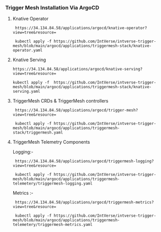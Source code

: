### Trigger Mesh Installation Via ArgoCD

1. Knative Operator

        https://34.134.84.58/applications/argocd/knative-operator?view=tree&resource=
 
        kubectl apply -f https://github.com/IntVerse/intverse-trigger-mesh/blob/main/argocd/applications/triggermesh-stack/knative-operator.yaml

 2. Knative Serving 

        https://34.134.84.58/applications/argocd/knative-serving?view=tree&resource=

        kubectl apply -f  https://github.com/IntVerse/intverse-trigger-mesh/blob/main/argocd/applications/triggermesh-stack/knative-serving.yaml

3. TriggerMesh CRDs & TriggerMesh controllers

        https://34.134.84.58/applications/argocd/trigger-mesh?view=tree&resource=
      
        kubectl apply -f https://github.com/IntVerse/intverse-trigger-mesh/blob/main/argocd/applications/triggermesh-stack/triggermesh.yaml

4. TriggerMesh Telemetry Components

    Logging:- 

        https://34.134.84.58/applications/argocd/triggermesh-logging?view=tree&resource=

        kubectl apply -f https://github.com/IntVerse/intverse-trigger-mesh/blob/main/argocd/applications/triggermesh-telemetery/triggermesh-logging.yaml
  
    
    Metrics :- 

        https://34.134.84.58/applications/argocd/triggermesh-metrics?view=tree&resource=

        kubectl apply -f https://github.com/IntVerse/intverse-trigger-mesh/blob/main/argocd/applications/triggermesh-telemetery/triggermesh-metrics.yaml